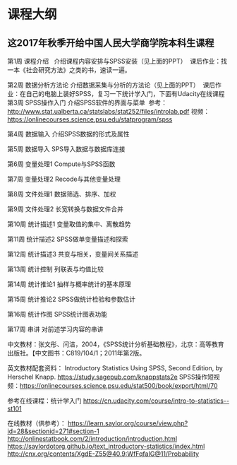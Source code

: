 # 课程大纲
## 这2017年秋季开给中国人民大学商学院本科生课程
第1周	课程介绍   介绍课程内容安排与SPSS安装（见上面的PPT）
  课后作业：找一本《社会研究方法》之类的书，速读一遍。
  
第2周	数据分析方法论	介绍数据采集与分析的方法论（见上面的PPT）
  课后作业：在自己的电脑上装好SPSS，复习一下统计学入门，下面有Udacity在线课程
  
第3周	SPSS操作入门	介绍SPSS软件的界面与菜单
  参考：http://www.stat.ualberta.ca/statslabs/stat252/files/introlab.pdf
  视频：https://onlinecourses.science.psu.edu/statprogram/spss

第4周	数据输入	介绍SPSS数据的形式及属性

第5周	数据导入	SPS导入数据与数据库连接

第6周	变量处理1	Compute与SPSS函数

第7周	变量处理2	Recode与其他变量处理

第8周	文件处理1	数据筛选、排序、加权

第9周	文件处理2	长宽转换与数据文件合并

第10周	统计描述1	变量取值的集中、离散趋势

第11周	统计描述2	SPSS做单变量描述和探索

第12周	统计描述3	共变与相关，变量间关系描述

第13周	统计控制	列联表与均值比较

第14周	统计推论1	抽样与概率统计的基本原理

第15周	统计推论2	SPSS做统计检验和参数估计

第16周	统计作图	SPSS统计图表功能

第17周	串讲	对前述学习内容的串讲

中文教材：张文彤、闫洁，2004，《SPSS统计分析基础教程》，北京：高等教育出版社。【中文图书：C819/104/1；2011年第2版。

英文教材配套资料： Introductory Statistics Using SPSS, Second Edition, by Herschel Knapp. 
https://study.sagepub.com/knappstats2e
SPSS操作短视频：https://onlinecourses.science.psu.edu/stat500/book/export/html/70

参考在线课程：统计学入门
https://cn.udacity.com/course/intro-to-statistics--st101

在线教材（供参考）：
https://learn.saylor.org/course/view.php?id=28&sectionid=271#section-1
http://onlinestatbook.com/2/introduction/introduction.html
https://saylordotorg.github.io/text_introductory-statistics/index.html
http://cnx.org/contents/XgdE-Z55@40.9:WfFqfaIG@11/Probability
